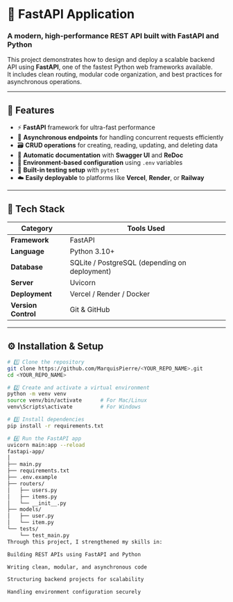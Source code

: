 # 🚀 FastAPI Application

### A modern, high-performance REST API built with **FastAPI** and **Python**

This project demonstrates how to design and deploy a scalable backend API using **FastAPI**, one of the fastest Python web frameworks available.  
It includes clean routing, modular code organization, and best practices for asynchronous operations.

---

## 🧩 Features
- ⚡ **FastAPI** framework for ultra-fast performance  
- 🧠 **Asynchronous endpoints** for handling concurrent requests efficiently  
- 🗃️ **CRUD operations** for creating, reading, updating, and deleting data  
- 🧾 **Automatic documentation** with **Swagger UI** and **ReDoc**  
- 🔐 **Environment-based configuration** using `.env` variables  
- 🧪 **Built-in testing setup** with `pytest`  
- ☁️ **Easily deployable** to platforms like **Vercel**, **Render**, or **Railway**

---

## 🧰 Tech Stack

| Category | Tools Used |
|-----------|------------|
| **Framework** | FastAPI |
| **Language** | Python 3.10+ |
| **Database** | SQLite / PostgreSQL (depending on deployment) |
| **Server** | Uvicorn |
| **Deployment** | Vercel / Render / Docker |
| **Version Control** | Git & GitHub |

---

## ⚙️ Installation & Setup

```bash
# 1️⃣ Clone the repository
git clone https://github.com/MarquisPierre/<YOUR_REPO_NAME>.git
cd <YOUR_REPO_NAME>

# 2️⃣ Create and activate a virtual environment
python -m venv venv
source venv/bin/activate      # For Mac/Linux
venv\Scripts\activate         # For Windows

# 3️⃣ Install dependencies
pip install -r requirements.txt

# 4️⃣ Run the FastAPI app
uvicorn main:app --reload
fastapi-app/
│
├── main.py
├── requirements.txt
├── .env.example
├── routers/
│   ├── users.py
│   ├── items.py
│   └── __init__.py
├── models/
│   ├── user.py
│   └── item.py
└── tests/
    └── test_main.py
Through this project, I strengthened my skills in:

Building REST APIs using FastAPI and Python

Writing clean, modular, and asynchronous code

Structuring backend projects for scalability

Handling environment configuration securely
